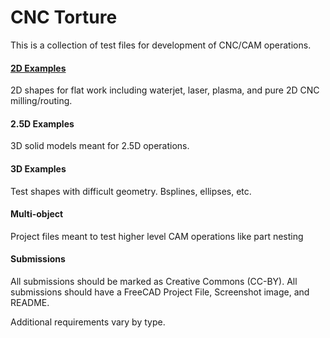 # CNC Torture
This is a collection of test files for development of CNC/CAM operations. 

#### [2D Examples](2D/list.md)
2D shapes for flat work including waterjet, laser, plasma, and pure 2D CNC milling/routing. 

#### 2.5D Examples
3D solid models meant for 2.5D operations.

#### 3D Examples
Test shapes with difficult geometry. Bsplines, ellipses, etc.


#### Multi-object
Project files meant to test higher level CAM operations like part nesting


#### Submissions

All submissions should be marked as Creative Commons (CC-BY).
All submissions should have a FreeCAD Project File, Screenshot image, and README.

Additional requirements vary by type.

